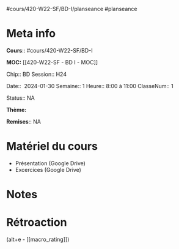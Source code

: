 #cours/420-W22-SF/BD-I/planseance #planseance
# Meta info
**Cours**:: #cours/420-W22-SF/BD-I

**MOC:** [[420-W22-SF - BD I - MOC]]

Chip:: <span class="chip cours-1">BD</span>
Session:: H24

Date::  2024-01-30
Semaine:: 1
Heure:: 8:00 à 11:00
ClasseNum:: 1

Status:: <span class="chip na">NA</span>

**Thème:**

**Remises**:: <span class="chip na">NA</span>

# Matériel du cours
* Présentation (Google Drive)
* Excercices (Google Drive)

# Notes

# Rétroaction
(alt+e - [[macro_rating]])